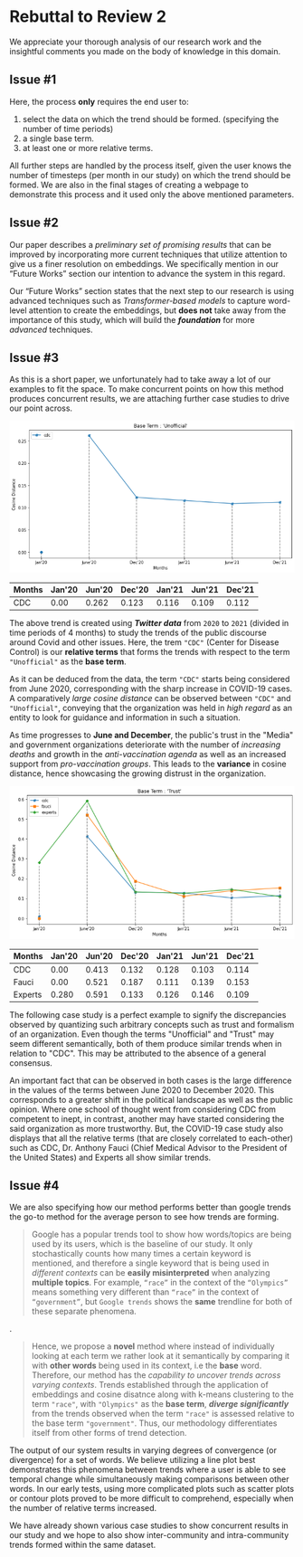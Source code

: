 # Rebuttal to Review 2

We appreciate your thorough analysis of our research work and the insightful comments you made on the body of knowledge in this domain.

## Issue #1

Here, the process **only** requires the end user to:

1. select the data on which the trend should be formed. (specifying the number of time periods)
2. a single base term.
3. at least one or more relative terms.

All further steps are handled by the process itself, given the user knows the number of timesteps (per month in our study) on which the trend should be formed. We are also in the final stages of creating a webpage to demonstrate this process and it used only the above mentioned parameters.

## Issue #2

Our paper describes a *preliminary set of promising results* that can be improved by incorporating more current techniques that utilize attention to give us a finer resolution on embeddings. We specifically mention in our “Future Works” section our intention to advance the system in this regard.

Our “Future Works” section states that the next step to our research is using advanced techniques such as *Transformer-based models* to capture word-level attention to create the embeddings, but **does not** take away from the importance of this study, which will build the ***foundation*** for more *advanced* techniques.

## Issue #3

As this is a short paper, we unfortunately had to take away a lot of our examples to fit the space. To make concurrent points on how this method produces concurrent results, we are attaching further case studies to drive our point across.

![Trends of relative term "cdc" with respect to "unofficial"](https://github.com/angadsinghsandhu/Research/blob/main/Topic%20Modeling%20Trends/images/1_example.png)

| Months | Jan'20 | Jun'20 | Dec'20 | Jan'21 | Jun'21 | Dec'21 |
|--------|--------|--------|--------|--------|--------|--------|
| CDC    | 0.00   | 0.262  | 0.123  | 0.116  | 0.109  | 0.112  |

The above trend is created using ***Twitter data*** from `2020` to `2021` (divided in time periods of 4 months) to study the trends of the public discourse around Covid and other issues. Here, the trem `"CDC"` (Center for Disease Control) is our **relative terms** that forms the trends with respect to the term `"Unofficial"` as the **base term**.

As it can be deduced from the data, the term `"CDC"` starts being considered from June 2020, corresponding with the sharp increase in COVID-19 cases. A comparatively *large cosine distance* can be observed between `"CDC"` and `"Unofficial"`, conveying that the organization was held in *high regard* as an entity to look for guidance and information in such a situation.

As time progresses to **June and December**, the public's trust in the "Media" and government organizations deteriorate with the number of *increasing deaths* and growth in the *anti-vaccination agenda* as well as an increased support from *pro-vaccination groups*. This leads to the **variance** in cosine distance, hence showcasing the growing distrust in the organization.

![Trend of the terms "CDC", "Fauci" and "experts" through 2020-21 with the base term "Trust"](https://github.com/angadsinghsandhu/Research/blob/main/Topic%20Modeling%20Trends/images/2_cs_covid.png)

| Months  | Jan'20 | Jun'20 | Dec'20 | Jan'21 | Jun'21 | Dec'21 |
|---------|--------|--------|--------|--------|--------|--------|
| CDC     | 0.00   | 0.413  | 0.132  | 0.128  | 0.103  | 0.114  |
| Fauci   | 0.00   | 0.521  | 0.187  | 0.111  | 0.139  | 0.153  |
| Experts | 0.280  | 0.591  | 0.133  | 0.126  | 0.146  | 0.109  |

The following case study is a perfect example to signify the discrepancies observed by quantizing such arbitrary concepts such as trust and formalism of an organization. Even though the terms "Unofficial" and "Trust" may seem different semantically, both of them produce similar trends when in relation to "CDC". This may be attributed to the absence of a general consensus.

An important fact that can be observed in both cases is the large difference in the values of the terms between June 2020 to December 2020. This corresponds to a greater shift in the political landscape as well as the public opinion. Where one school of thought went from considering CDC from competent to inept, in contrast, another may have started considering the said organization as more trustworthy. But, the COVID-19 case study also displays that all the relative terms (that are closely correlated to each-other) such as CDC, Dr. Anthony Fauci (Chief Medical Advisor to the President of the United States) and Experts all show similar trends.

## Issue #4

We are also specifying how our method performs better than google trends the go-to method for the average person to see how trends are forming.

> Google has a popular trends tool to show how words/topics are being used by its users, which is the baseline of our study. It only stochastically counts how many times a certain keyword is mentioned, and therefore a single keyword that is being used in *different contexts* can be **easily misinterpreted** when analyzing **multiple topics**. For example, `“race”` in the context of the `“Olympics”` means something very different than `“race”` in the context of `“government”`, but `Google trends` shows the **same** trendline for both of these separate phenomena.

.

> Hence, we propose a **novel** method where instead of individually looking at each term we rather look at it semantically by comparing it with **other words** being used in its context, i.e the **base** word. Therefore, our method has the *capability to uncover trends across varying contexts*. Trends established through the application of embeddings and cosine disatnce along with k-means clustering to the term `"race"`, with `"Olympics"` as the **base term**, ***diverge significantly*** from the trends observed when the term `"race"` is assessed relative to the base term `"government"`. Thus, our methodology differentiates itself from other forms of trend detection.

The output of our system results in varying degrees of convergence (or divergence) for a set of words. We believe utilizing a line plot best demonstrates this phenomena between trends where a user is able to see temporal change while simultaneously making comparisons between other words. In our early tests, using more complicated plots such as scatter plots or contour plots proved to be more difficult to comprehend, especially when the number of relative terms increased.

We have already shown various case studies to show concurrent results in our study and we hope to also show inter-community and intra-community trends formed within the same dataset.
